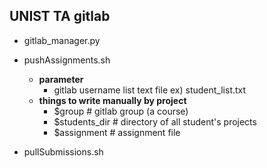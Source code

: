 UNIST TA gitlab
---------------

- gitlab_manager.py

- pushAssignments.sh
  - **parameter**
    - gitlab username list text file ex) student_list.txt
  - **things to write manually by project**
    - $group  # gitlab group (a course)
    - $students_dir  # directory of all student's projects
    - $assignment  # assignment file

- pullSubmissions.sh
